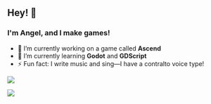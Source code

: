 ## Hey! 👋
### I'm **Angel**, and I make games!

- 🔭 I’m currently working on a game called **Ascend**
- 🌱 I’m currently learning **Godot** and **GDScript**
- ⚡ Fun fact: I write music and sing—I have a contralto voice type!


![](https://github-readme-stats-phi-one-25.vercel.app/api/top-langs?username=weightedangelcube&layout=compact&bg_color=000000&hide_border=true&card_width=600)

![](https://lastfm-recently-played.vercel.app/api?user=angelcube__&count=5&bg_color=000000&width=600)
